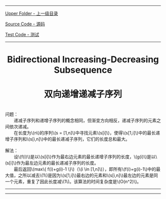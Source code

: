 <script type="text/javascript" async src="//cdn.bootcss.com/mathjax/2.7.0/MathJax.js?config=TeX-AMS-MML_HTMLorMML"></script>
<script type="text/javascript" async src="https://cdnjs.cloudflare.com/ajax/libs/mathjax/2.7.1/MathJax.js?config=TeX-MML-AM_CHTML"></script>


--------
[Upper Folder - 上一级目录](../../)

[Source Code - 源码](https://github.com/zhaochenyou/Way-to-Algorithm/blob/master/src/DataStructure/BidirectionalIncreasingDecreasingSubsequence.hpp)

[Test Code - 测试](https://github.com/zhaochenyou/Way-to-Algorithm/blob/master/src/DataStructure/BidirectionalIncreasingDecreasingSubsequence.cpp)


--------

<div>
<h1 align="center">Bidirectional Increasing-Decreasing Subsequence </h1>
<h1 align="center">双向递增递减子序列 </h1>
<br>
问题： <br>
&emsp;&emsp;递减子序列和递增子序列的概念相同，但渐变方向相反，递减子序列的元素之间依次递减。 <br>
&emsp;&emsp;在长度为\(n\)的序列\(s = [1,n]\)中寻找元素\(s[i]\)，使得\(s[1,i]\)中的最长递增子序列和\(s[i,n]\)中的最长递减子序列，它们的长度总和最大。 <br>
<br>
解法： <br>
&emsp;&emsp;设\(f(i)\)是以\(s[i]\)作为最右边元素的最长递增子序列的长度，\(g(i)\)是以\(s[i]\)作为最左边元素的最长递减子序列的长度。 <br>
&emsp;&emsp;最后返回\(max\{ f(i)+g(i)-1 \}\)（\(i \in [1,n]\)），即所有\(f(i)+g(i)-1\)中的最大值，之所以减去\(1\)是因为\(s[1,i]\)最右边的元素和\(s[i,n]\)最左边的元素是同一个元素，重复了因此长度减\(1\)。该算法的时间复杂度是\(O(n^2)\)。 <br>
</div>


--------
--------
